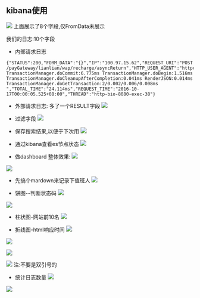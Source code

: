 
## kibana使用
![](http://ww1.sinaimg.cn/large/9e792b8fgy1fjl4ywnlprj21ck0mywrr)
上面展示了8个字段,仅FromData未展示

我们的日志:10个字段
- 内部请求日志

```
{"STATUS":200,"FORM_DATA":"{}","IP":"100.97.15.62","REQUEST_URI":"POST /payGateway/lianlian/wap/recharge/asyncReturn","HTTP_USER_AGENT":"httpcomponents","METRIC":"UserRechargeDetailDao.lockByPayNumber:10.981ms TransactionManager.doCommit:6.775ms TransactionManager.doBegin:1.516ms TransactionManager.doCleanupAfterCompletion:0.041ms RenderJSON:0.014ms TransactionManager.doGetTransaction:2/0.002/0.006/0.008ms ","TOTAL_TIME":"24.114ms","REQUEST_TIME":"2016-10-17T00:00:05.525+08:00","THREAD":"http-bio-8080-exec-38"}
```

- 外部请求日志: 多了一个RESULT字段
![](http://ww1.sinaimg.cn/large/9e792b8fgy1fjl5a6p304j21kw0ra4qp)


- 过滤字段
![](http://ww1.sinaimg.cn/large/9e792b8fgy1fjl5yqq10bj21080ni7aa)


- 保存搜索结果,以便于下次用
![](http://ww1.sinaimg.cn/large/9e792b8fgy1fjl5zz57c5j21kw09fq5m)

- 通过kibana查看es节点状态
![](http://ww1.sinaimg.cn/large/9e792b8fgy1fjl60rcjjaj21kw0qfjyj)


- 做dashboard
整体效果:
![](http://ww1.sinaimg.cn/large/9e792b8fgy1fjl620mdytj21kw0pe472)


![](http://ww1.sinaimg.cn/large/9e792b8fgy1fjl62rr72cj21kw0pwgt7)

- 先搞个mardown来记录下值班人
![](http://ww1.sinaimg.cn/large/9e792b8fgy1fjl63i748ij20s80jgq90)

- 饼图--判断状态码
![](http://ww1.sinaimg.cn/large/9e792b8fgy1fjl6ctnbuej21kw0oite7)

![](http://ww1.sinaimg.cn/large/9e792b8fgy1fjl6dhx1mmj20z40gkwkd)


- 柱状图-网站前10名
![](http://ww1.sinaimg.cn/large/9e792b8fgy1fjl6e5ncpej21kw0qv0x1)


- 折线图-html响应时间
![](http://ww1.sinaimg.cn/large/9e792b8fgy1fjl6gmz4nmj20gm0l0abn)

![](http://ww1.sinaimg.cn/large/9e792b8fgy1fjl6gwpld3j20ce0cymyt)

![](http://ww1.sinaimg.cn/large/9e792b8fgy1fjl6h66gbxj20ky02idgq)

![](http://ww1.sinaimg.cn/large/9e792b8fgy1fjl6hias5cj21740hsjwj)
注:不要是双引号的

- 统计日志数量
![](http://ww1.sinaimg.cn/large/9e792b8fgy1fjl6f36kjhj20oi0l2wjp)


![](http://ww1.sinaimg.cn/large/9e792b8fgy1fjl6fllztvj21h80iywgp)
